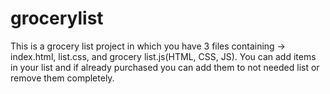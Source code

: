 # grocerylist
This is a grocery list project in which you have 3 files containing -> index.html, list.css, and grocery list.js(HTML, CSS, JS).
You can add items in your list and if already purchased you can add them to not needed list or remove them completely.

